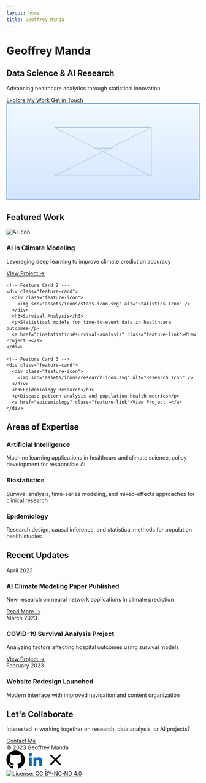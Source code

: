 ```yaml
---
layout: home
title: Geoffrey Manda
---
```


<div class="hero-section">
  <div class="hero-content">
    <h1>Geoffrey Manda</h1>
    <h2>Data Science & AI Research</h2>
    <p>Advancing healthcare analytics through statistical innovation</p>
    <div class="hero-cta">
      <a href="#featured-work" class="btn-primary">Explore My Work</a>
      <a href="contact" class="btn-secondary">Get in Touch</a>
    </div>
  </div>
  <div class="hero-image">
    <!-- Placeholder for hero image -->
    <img src="assets/images/hero-placeholder.jpg" alt="Data visualization concept" />
  </div>
</div>

<section id="featured-work" class="featured-section">
  <h2>Featured Work</h2>
  <div class="feature-grid">
    <!-- Feature Card 1 -->
    <div class="feature-card">
      <div class="feature-icon">
        <img src="assets/icons/ai-icon.svg" alt="AI Icon" />
      </div>
      <h3>AI in Climate Modeling</h3>
      <p>Leveraging deep learning to improve climate prediction accuracy</p>
      <a href="ai-projects#climate-modeling" class="feature-link">View Project →</a>
    </div>
    
    <!-- Feature Card 2 -->
    <div class="feature-card">
      <div class="feature-icon">
        <img src="assets/icons/stats-icon.svg" alt="Statistics Icon" />
      </div>
      <h3>Survival Analysis</h3>
      <p>Statistical models for time-to-event data in healthcare outcomes</p>
      <a href="biostatistics#survival-analysis" class="feature-link">View Project →</a>
    </div>
    
    <!-- Feature Card 3 -->
    <div class="feature-card">
      <div class="feature-icon">
        <img src="assets/icons/research-icon.svg" alt="Research Icon" />
      </div>
      <h3>Epidemiology Research</h3>
      <p>Disease pattern analysis and population health metrics</p>
      <a href="epidemiology" class="feature-link">View Project →</a>
    </div>
  </div>
</section>

<section class="expertise-section">
  <h2>Areas of Expertise</h2>
  <div class="expertise-grid">
    <div class="expertise-area">
      <h3>Artificial Intelligence</h3>
      <p>Machine learning applications in healthcare and climate science, policy development for responsible AI</p>
    </div>
    <div class="expertise-area">
      <h3>Biostatistics</h3>
      <p>Survival analysis, time-series modeling, and mixed-effects approaches for clinical research</p>
    </div>
    <div class="expertise-area">
      <h3>Epidemiology</h3>
      <p>Research design, causal inference, and statistical methods for population health studies</p>
    </div>
  </div>
</section>

<section class="recent-section">
  <h2>Recent Updates</h2>
  <div class="update-timeline">
    <div class="update-item">
      <div class="update-date">April 2023</div>
      <div class="update-content">
        <h3>AI Climate Modeling Paper Published</h3>
        <p>New research on neural network applications in climate prediction</p>
        <a href="#" class="update-link">Read More →</a>
      </div>
    </div>
    <div class="update-item">
      <div class="update-date">March 2023</div>
      <div class="update-content">
        <h3>COVID-19 Survival Analysis Project</h3>
        <p>Analyzing factors affecting hospital outcomes using survival models</p>
        <a href="https://github.com/GeoffreyManda/covid-survival-analysis" class="update-link">View Project →</a>
      </div>
    </div>
    <div class="update-item">
      <div class="update-date">February 2023</div>
      <div class="update-content">
        <h3>Website Redesign Launched</h3>
        <p>Modern interface with improved navigation and content organization</p>
      </div>
    </div>
  </div>
</section>

<section class="contact-preview">
  <h2>Let's Collaborate</h2>
  <p>Interested in working together on research, data analysis, or AI projects?</p>
  <a href="contact" class="btn-primary">Contact Me</a>
</section>

<footer class="site-footer">
  <div class="footer-content">
    <div class="copyright">
      © 2023 Geoffrey Manda
    </div>
    <div class="footer-links">
      <a href="https://github.com/GeoffreyManda" aria-label="GitHub">
        <img src="assets/icons/github-icon.svg" alt="GitHub" class="footer-icon" />
      </a>
      <a href="https://linkedin.com/" aria-label="LinkedIn">
        <img src="assets/icons/linkedin-icon.svg" alt="LinkedIn" class="footer-icon" />
      </a>
      <a href="https://twitter.com/" aria-label="Twitter">
        <img src="assets/icons/twitter-icon.svg" alt="Twitter" class="footer-icon" />
      </a>
    </div>
  </div>
  <div class="license">
    <a href="https://creativecommons.org/licenses/by-nc-nd/4.0/">
      <img src="https://img.shields.io/badge/License-CC%20BY--NC--ND%204.0-lightgrey.svg" alt="License: CC BY-NC-ND 4.0" />
    </a>
  </div>
</footer>
